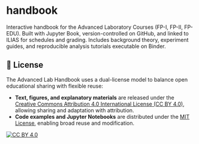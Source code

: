 # handbook
Interactive handbook for the Advanced Laboratory Courses (FP-I, FP-II, FP-EDU). Built with Jupyter Book, version-controlled on GitHub, and linked to ILIAS for schedules and grading. Includes background theory, experiment guides, and reproducible analysis tutorials executable on Binder.

## 📄 License

The Advanced Lab Handbook uses a dual-license model to balance open educational sharing with flexible reuse:

- **Text, figures, and explanatory materials** are released under the [Creative Commons Attribution 4.0 International License (CC BY 4.0)](https://creativecommons.org/licenses/by/4.0/), allowing sharing and adaptation with attribution.
- **Code examples and Jupyter Notebooks** are distributed under the [MIT License](LICENSE), enabling broad reuse and modification.

[![CC BY 4.0](https://licensebuttons.net/l/by/4.0/88x31.png)](https://creativecommons.org/licenses/by/4.0/)

